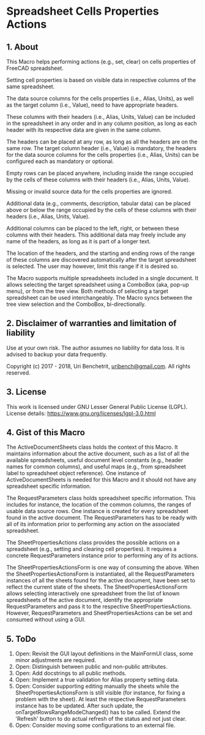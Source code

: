 # Spreadsheet Cells Properties Actions

## 1. About

This Macro helps performing actions (e.g., set, clear) on cells properties
of FreeCAD spreadsheet.

Setting cell properties is based on visible data in respective columns of the
same spreadsheet.

The data source columns for the cells properties (i.e., Alias, Units), as
well as the target column (i.e., Value), need to have appropriate headers.

These columns with their headers (i.e., Alias, Units, Value) can be included
in the spreadsheet in any order and in any column position, as long as each
header with its respective data are given in the same column.

The headers can be placed at any row, as long as all the headers are on the
same row. The target column header (i.e., Value) is mandatory, the headers
for the data source columns for the cells properties (i.e., Alias, Units) can
be configured each as mandatory or optional.

Empty rows can be placed anywhere, including inside the range occupied by
the cells of these columns with their headers (i.e., Alias, Units, Value).

Missing or invalid source data for the cells properties are ignored.

Additional data (e.g., comments, description, tabular data) can be placed
above or below the range occupied by the cells of these columns with their
headers (i.e., Alias, Units, Value).

Additional columns can be placed to the left, right, or between these columns
with their headers. This additional data may freely include any name of the
headers, as long as it is part of a longer text.

The location of the headers, and the starting and ending rows of the range of
these columns are discovered automatically after the target spreadsheet is
selected. The user may however, limit this range if it is desired so.

The Macro supports multiple spreadsheets included in a single document. It
allows selecting the target spreadsheet using a ComboBox (aka, pop-up menu),
or from the tree view. Both methods of selecting a target spreadsheet can be
used interchangeably. The Macro syncs between the tree view selection and
the ComboBox, bi-directionally.

## 2. Disclaimer of warranties and limitation of liability

Use at your own risk. The author assumes no liability for data loss.
It is advised to backup your data frequently.

Copyright (c) 2017 - 2018, Uri Benchetrit, <uribench@gmail.com>.
All rights reserved.

## 3. License

This work is licensed under GNU Lesser General Public License (LGPL).
License details:  https://www.gnu.org/licenses/lgpl-3.0.html

## 4. Gist of this Macro

The ActiveDocumentSheets class holds the context of this Macro. It maintains 
information about the active document, such as a list of all the available 
spreadsheets, useful document level constants (e.g., header names for common 
columns), and useful maps (e.g., from spreadsheet label to spreadsheet object 
reference). One instance of ActiveDocumentSheets is needed for this Macro and 
it should not have any spreadsheet specific information.

The RequestParameters class holds spreadsheet specific information. This 
includes for instance, the location of the common columns, the ranges of usable 
data source rows. One instance is created for every spreadsheet found in the 
active document. The RequestParameters has to be ready with all of its 
information prior to performing any action on the associated spreadsheet.

The SheetPropertiesActions class provides the possible actions on a spreadsheet 
(e.g., setting and clearing cell properties). It requires a concrete 
RequestParameters instance prior to performing any of its actions.

The SheetPropertiesActionsForm is one way of consuming the above. When the 
SheetPropertiesActionsForm is instantiated, all the RequestParameters instances 
of all the sheets found for the active document, have been set to reflect the 
current state of the sheets. The SheetPropertiesActionsForm allows selecting 
interactively one spreadsheet from the list of known spreadsheets of the active 
document, identify the appropriate RequestParameters and pass it to the respective 
SheetPropertiesActions. However, RequestParameters and SheetPropertiesActions can 
be set and consumed without using a GUI.

## 5. ToDo

1. Open: Revisit the GUI layout definitions in the MainFormUI class, some minor 
   adjustments are required.
2. Open: Distinguish between public and non-public attributes.
3. Open: Add docstrings to all public methods.
4. Open: Implement a true validation for Alias property setting data.
5. Open: Consider supporting editing manually the sheets while the 
   SheetPropertiesActionsForm is still visible (for instance, for fixing 
   a problem with the sheet). At least the respective RequestParameters instance has 
   to be updated. After such update, the onTargetRowsRangeModeChanged() has to be 
   called. Extend the 'Refresh' button to do actual refresh of the status and not 
   just clear.
6. Open: Consider moving some configurations to an external file.
